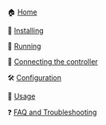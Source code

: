 :house: [Home](Home)

:floppy_disk: [Installing](Installing)

:running: [Running](Running)

:electric_plug: [Connecting the controller](Connecting-the-Controller)

:hammer_and_wrench: [Configuration](Configuration)

:star2: [Usage](Usage)

:question: [FAQ and Troubleshooting](Troubleshooting-Overview)